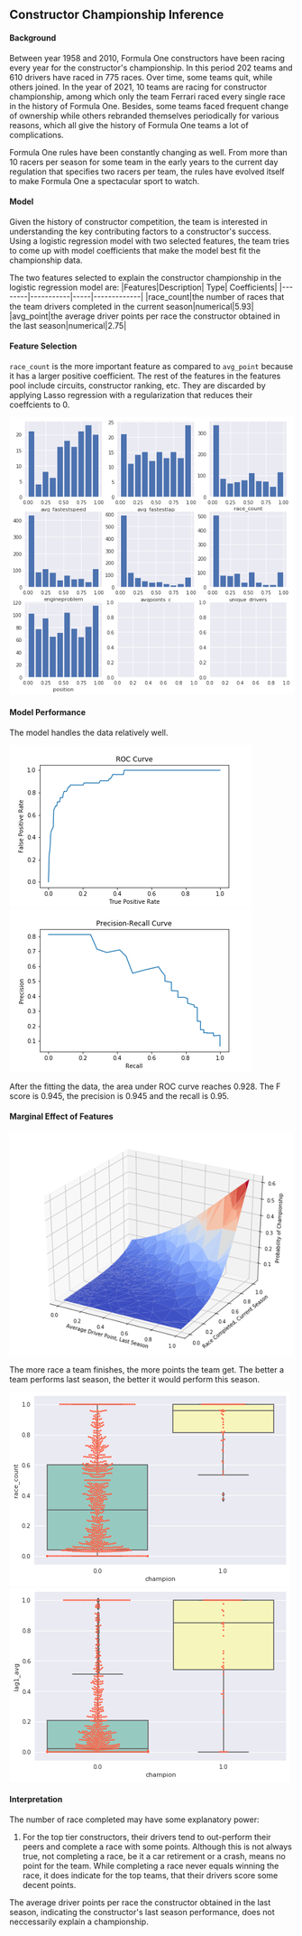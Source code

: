 ## Constructor Championship Inference

#### Background
Between year 1958 and 2010, Formula One constructors have been racing every year for the constructor's championship. In this period 202 teams and 610 drivers have raced in 775 races. Over time, some teams quit, while others joined. In the year of 2021, 10 teams are racing for constructor championship, among which only the team Ferrari raced every single race in the history of Formula One. Besides, some teams faced frequent change of ownership while others rebranded themselves periodically for various reasons, which all give the history of Formula One teams a lot of complications. 

Formula One rules have been constantly changing as well. From more than 10 racers per season for some team in the early years to the current day regulation that specifies two racers per team, the rules have evolved itself to make Formula One a spectacular sport to watch.  

#### Model
Given the history of constructor competition, the team is interested in understanding the key contributing factors to a constructor's success. Using a logistic regression model with two selected features, the team tries to come up with model coefficients that make the model best fit the championship data. 

The two features selected to explain the constructor championship in the logistic regression model are:
|Features|Description| Type| Coefficients|
|--------|-----------|-----|-------------|
|race_count|the number of races that the team drivers completed in the current season|numerical|5.93|
|avg_point|the average driver points per race the constructor obtained in the last season|numerical|2.75|

#### Feature Selection
`race_count` is the more important feature as compared to `avg_point` because it has a larger positive coefficient. The rest of the features in the features pool include circuits, constructor ranking, etc. They are discarded by applying Lasso regression with a regularization that reduces their coeffcients to 0. 

![Other Features](https://github.com/QMSS-GR5069-Spring2021/group-project-group_3_let-s_go_hamilton/blob/main/reports/figures/distribution_normalizedfeature.png)

#### Model Performance
The model handles the data relatively well. 

![ROC Curve](https://github.com/QMSS-GR5069-Spring2021/group-project-group_3_let-s_go_hamilton/blob/main/reports/figures/ROC-Curve.png)
![Precision Recall Curve](https://github.com/QMSS-GR5069-Spring2021/group-project-group_3_let-s_go_hamilton/blob/main/reports/figures/Precision-Recall.png)

After the fitting the data, the area under ROC curve reaches 0.928. The F score is 0.945, the precision is 0.945 and the recall is 0.95. 

#### Marginal Effect of Features
![Marginal Effect - surface](https://github.com/QMSS-GR5069-Spring2021/group-project-group_3_let-s_go_hamilton/blob/main/reports/figures/marginaleffect_3dsurface.png)

The more race a team finishes, the more points the team get.
The better a team performs last season, the better it would perform this season.

![race_count](https://github.com/QMSS-GR5069-Spring2021/group-project-group_3_let-s_go_hamilton/blob/main/reports/figures/racecount_by_championship.png)
![lag1_avg_point](https://github.com/QMSS-GR5069-Spring2021/group-project-group_3_let-s_go_hamilton/blob/main/reports/figures/lag1driverpoint_by_championship.png)

#### Interpretation
The number of race completed may have some explanatory power: 
1. For the top tier constructors, their drivers tend to out-perform their peers and complete a race with some points. Although this is not always true, not completing a race, be it a car retirement or a crash, means no point for the team. While completing a race never equals winning the race, it does indicate for the top teams, that their drivers score some decent points. 

The average driver points per race the constructor obtained in the last season, indicating the constructor's last season performance, does not neccessarily explain a championship.
